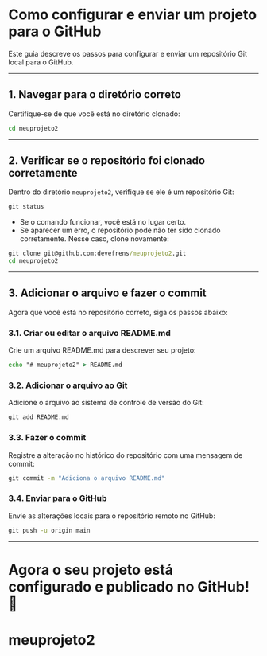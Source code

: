 # Como configurar e enviar um projeto para o GitHub

Este guia descreve os passos para configurar e enviar um repositório Git local para o GitHub.

---

## **1. Navegar para o diretório correto**
Certifique-se de que você está no diretório clonado:

```cmd
cd meuprojeto2
```

---

## **2. Verificar se o repositório foi clonado corretamente**
Dentro do diretório `meuprojeto2`, verifique se ele é um repositório Git:

```cmd
git status
```

- Se o comando funcionar, você está no lugar certo.
- Se aparecer um erro, o repositório pode não ter sido clonado corretamente. Nesse caso, clone novamente:

```cmd
git clone git@github.com:devefrens/meuprojeto2.git
cd meuprojeto2
```

---

## **3. Adicionar o arquivo e fazer o commit**
Agora que você está no repositório correto, siga os passos abaixo:

### **3.1. Criar ou editar o arquivo README.md**
Crie um arquivo README.md para descrever seu projeto:

```cmd
echo "# meuprojeto2" > README.md
```

### **3.2. Adicionar o arquivo ao Git**
Adicione o arquivo ao sistema de controle de versão do Git:

```cmd
git add README.md
```

### **3.3. Fazer o commit**
Registre a alteração no histórico do repositório com uma mensagem de commit:

```cmd
git commit -m "Adiciona o arquivo README.md"
```

### **3.4. Enviar para o GitHub**
Envie as alterações locais para o repositório remoto no GitHub:

```cmd
git push -u origin main
```

---

Agora o seu projeto está configurado e publicado no GitHub! 🎉
=======
# meuprojeto2

